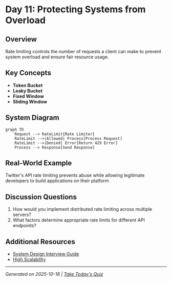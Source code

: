 # Day 11: Protecting Systems from Overload

## Overview
Rate limiting controls the number of requests a client can make to prevent system overload and ensure fair resource usage.

## Key Concepts
- **Token Bucket**
- **Leaky Bucket**
- **Fixed Window**
- **Sliding Window**

## System Diagram
```mermaid
graph TD
    Request --> RateLimit{Rate Limiter}
    RateLimit -->|Allowed| Process[Process Request]
    RateLimit -->|Denied| Error[Return 429 Error]
    Process --> Response[Send Response]
```

## Real-World Example
Twitter's API rate limiting prevents abuse while allowing legitimate developers to build applications on their platform

## Discussion Questions
1. How would you implement distributed rate limiting across multiple servers?
2. What factors determine appropriate rate limits for different API endpoints?

## Additional Resources
- [System Design Interview Guide](https://github.com/donnemartin/system-design-primer)
- [High Scalability](http://highscalability.com/)

---
*Generated on 2025-10-18 | [Take Today's Quiz](../docs/quiz-2025-10-18.html)*
